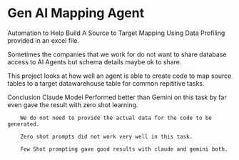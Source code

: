 # Gen AI Mapping Agent
Automation to Help Build A Source to Target Mapping Using Data Profiling provided in an excel file. 

Sometimes the companies that we work for do not want to share database access to AI Agents but schema details maybe ok to share. 

This project looks at how well an agent is able to create code to map source tables to a target datawarehouse table for common repititive tasks. 

Conclusion
        Claude Model Performed better than Gemini on this task by far even gave the result with zero shot learning. 
        
        We do not need to provide the actual data for the code to be generated. 
        
        Zero shot prompts did not work very well in this task.
        
        Few Shot prompting gave good results with claude and gemini both.
